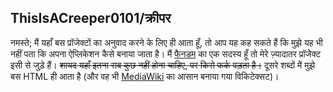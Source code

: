 ## ThisIsACreeper0101/क्रीपर

नमस्ते; मैं यहाँ बस प्रॉजेक्टों का अनुवाद करने के लिए ही आता हूँ, तो आप यह कह सकते हैं कि मुझे यह भी नहीं पता कि अपना ऐप्लिकेशन कैसे बनाया जाता है। मैं [फैनडम](https://community.fandom.com) का एक सदस्य हूँ तो मेरे ज़्यादातर प्रॉजेेक्ट इसी से जुड़े हैं। ~~शायद यहाँ इतना सब कुछ नहीं होना चाहिए, पर किसे फर्क पड़ता है।~~  दूसरे शब्दों मेें  मुझे बस HTML ही आता है (और वह भी [MediaWiki](https://mediawiki.org) का आसान बनाया गया विकिटेक्सट)।
